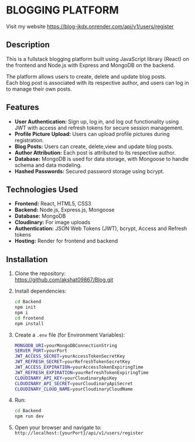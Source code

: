 # BLOGGING PLATFORM

Visit my website
https://blog-jkdx.onrender.com/api/v1/users/register  

## Description
This is a fullstack blogging platform built using JavaScript library (React) on the frontend and Node.js with Express and MongoDB on the backend.

The platform allows users to create, delete and update blog posts.  
Each blog post is associated with its respective author, and users can log in to manage their own posts.

## Features
- **User Authentication:** Sign up, log in, and log out functionality using JWT with access and refresh tokens for secure session management.
- **Profile Picture Upload:** Users can upload profile pictures during registration.
- **Blog Posts:** Users can create, delete,view and update blog posts.
- **Author Attribution:** Each post is attributed to its respective author.
- **Database:** MongoDB is used for data storage, with Mongoose to handle schema and data modeling.
- **Hashed Passwords:** Secured password storage using bcrypt.

## Technologies Used
- **Frontend:** React, HTML5, CSS3
- **Backend:** Node.js, Express.js, Mongoose
- **Database:** MongoDB
- **Cloudinary:** For image uploads
- **Authentication:** JSON Web Tokens (JWT), bcrypt, Access and Refresh tokens
- **Hosting:** Render for frontend and backend

## Installation

1. Clone the repository:  
   https://github.com/akshat09867/Blog.git

2. Install dependencies:  
    ```bash
    cd Backend
    npm init
    npm i
    cd frontend
    npm install
    ```

3. Create a `.env` file (for Environment Variables):
    ```bash
    MONGODB_URI=yourMongoDBConnectionString
    SERVER_PORT=yourPort
    JWT_ACCESS_SECRET=yourAccessTokenSecretKey
    JWT_REFRESH_SECRET=yourRefreshTokenSecretKey
    JWT_ACCESS_EXPIRATION=yourAccessTokenExpiringTime
    JWT_REFRESH_EXPIRATION=yourRefreshTokenExpiringTime
    CLOUDINARY_API_KEY=yourCloudinaryApiKey
    CLOUDINARY_API_SECRET=yourCloudinaryApiSecret
    CLOUDINARY_CLOUD_NAME=yourCloudinaryCloudName
    ```

4. Run:  
    ```bash
    cd Backend
    npm run dev
    ```

5. Open your browser and navigate to:  
   `http://localhost:{yourPort}/api/v1/users/register`
